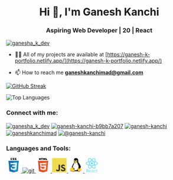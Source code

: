 <h1 align="center">Hi 👋, I'm Ganesh Kanchi</h1>
<h3 align="center">Aspiring Web Developer | 20 | React</h3>

<p align="left"> <a href="https://twitter.com/ganesha_k_dev" target="blank"><img src="https://img.shields.io/twitter/follow/ganesha_k_dev?logo=twitter&style=for-the-badge" alt="ganesha_k_dev" /></a> </p>

- 👨‍💻 All of my projects are available at [https://ganesh-k-portfolio.netlify.app/](https://ganesh-k-portfolio.netlify.app/)

- 📫 How to reach me **ganeshkanchimad@gmail.com**

[![GitHub Streak](https://streak-stats.demolab.com/?user=ganesh-kanchi)](https://git.io/streak-stats)

![Top Languages](https://github-readme-stats.vercel.app/api/top-langs/?username=ganesh-kanchi&exclude_repo=github-readme-stats,ganesh-kanchi.github.io)

<h3 align="left">Connect with me:</h3>
<p align="left">
<a href="https://twitter.com/ganesha_k_dev" target="blank"><img align="center" src="https://raw.githubusercontent.com/rahuldkjain/github-profile-readme-generator/master/src/images/icons/Social/twitter.svg" alt="ganesha_k_dev" height="30" width="40" /></a>
<a href="https://linkedin.com/in/ganesh-kanchi-b9bb7a207" target="blank"><img align="center" src="https://raw.githubusercontent.com/rahuldkjain/github-profile-readme-generator/master/src/images/icons/Social/linked-in-alt.svg" alt="ganesh-kanchi-b9bb7a207" height="30" width="40" /></a>
<a href="https://stackoverflow.com/users/ganesh-kanchi" target="blank"><img align="center" src="https://raw.githubusercontent.com/rahuldkjain/github-profile-readme-generator/master/src/images/icons/Social/stack-overflow.svg" alt="ganesh-kanchi" height="30" width="40" /></a>
<a href="https://codesandbox.com/ganeshkanchimad" target="blank"><img align="center" src="https://raw.githubusercontent.com/rahuldkjain/github-profile-readme-generator/master/src/images/icons/Social/codesandbox.svg" alt="ganeshkanchimad" height="30" width="40" /></a>
<a href="https://hashnode.com/@ganesh-kanchi" target="blank"><img align="center" src="https://raw.githubusercontent.com/rahuldkjain/github-profile-readme-generator/master/src/images/icons/Social/hashnode.svg" alt="@ganesh-kanchi" height="30" width="40" /></a>
</p>

<h3 align="left">Languages and Tools:</h3>
<p align="left"> <a href="https://www.w3schools.com/css/" target="_blank" rel="noreferrer"> <img src="https://raw.githubusercontent.com/devicons/devicon/master/icons/css3/css3-original-wordmark.svg" alt="css3" width="40" height="40"/> </a> <a href="https://git-scm.com/" target="_blank" rel="noreferrer"> <img src="https://www.vectorlogo.zone/logos/git-scm/git-scm-icon.svg" alt="git" width="40" height="40"/> </a> <a href="https://www.w3.org/html/" target="_blank" rel="noreferrer"> <img src="https://raw.githubusercontent.com/devicons/devicon/master/icons/html5/html5-original-wordmark.svg" alt="html5" width="40" height="40"/> </a> <a href="https://developer.mozilla.org/en-US/docs/Web/JavaScript" target="_blank" rel="noreferrer"> <img src="https://raw.githubusercontent.com/devicons/devicon/master/icons/javascript/javascript-original.svg" alt="javascript" width="40" height="40"/> </a> <a href="https://www.linux.org/" target="_blank" rel="noreferrer"> <img src="https://raw.githubusercontent.com/devicons/devicon/master/icons/linux/linux-original.svg" alt="linux" width="40" height="40"/> </a> <a href="https://reactjs.org/" target="_blank" rel="noreferrer"> <img src="https://raw.githubusercontent.com/devicons/devicon/master/icons/react/react-original-wordmark.svg" alt="react" width="40" height="40"/> </a> </p>

